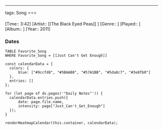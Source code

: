 ---
tags: Song ⭐⭐⭐ 

[Time:: 3:42]
[Artist:: [[The Black Eyed Peas]] ]
[Genre:: ]
[Played:: ]
[Album:: ]
[Year:: 2011]
### Dates
````dataview
TABLE Favorite_Song
WHERE Favorite_Song = [[Just Can't Get Enough]]
````
  ```dataviewjs
const calendarData = { 
	colors: { 
		blue: ["#9ccfd8", "#5BAAB8", "#57A1BB", "#5da8c7", "#3e8fb0"] 
	}, 
	entries: [] 
}; 

for (let page of dv.pages('"Daily Notes"')) { 
	calendarData.entries.push({ 
		date: page.file.name, 
		intensity: page["Just_Can't_Get_Enough"]
	}); 
} 

renderHeatmapCalendar(this.container, calendarData);
```
